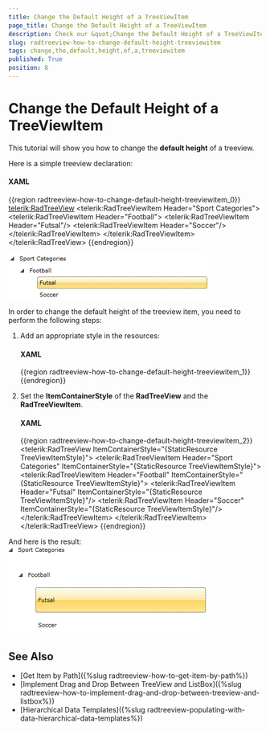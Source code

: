 ```yaml
---
title: Change the Default Height of a TreeViewItem
page_title: Change the Default Height of a TreeViewItem
description: Check our &quot;Change the Default Height of a TreeViewItem&quot; documentation article for the RadTreeView {{ site.framework_name }} control.
slug: radtreeview-how-to-change-default-height-treeviewitem
tags: change,the,default,height,of,a,treeviewitem
published: True
position: 8
---
```


# Change the Default Height of a TreeViewItem

This tutorial will show you how to change the __default height__ of a treeview.

Here is a simple treeview declaration: 

#### __XAML__

{{region radtreeview-how-to-change-default-height-treeviewitem_0}}
	<telerik:RadTreeView>
	    <telerik:RadTreeViewItem Header="Sport Categories">
	        <telerik:RadTreeViewItem Header="Football">
	            <telerik:RadTreeViewItem Header="Futsal"/>
	            <telerik:RadTreeViewItem Header="Soccer"/>
	        </telerik:RadTreeViewItem>
	    </telerik:RadTreeViewItem>
	</telerik:RadTreeView>
	{{endregion}}

![{{ site.framework_name }} RadTreeView Default Item Height](images/RadTreeView_HowToChangeDefaultHeight_001.png)

In order to change the default height of the treeview item, you need to perform the following steps:

1. Add an appropriate style in the resources: 

	#### __XAML__

	{{region radtreeview-how-to-change-default-height-treeviewitem_1}}
		<Style TargetType="telerik:RadTreeViewItem" x:Key="TreeViewItemStyle">
			<Setter Property="MinHeight" Value="50"></Setter>
		</Style>
		{{endregion}}

2. Set the __ItemContainerStyle__ of the __RadTreeView__ and the __RadTreeViewItem__. 

	#### __XAML__

	{{region radtreeview-how-to-change-default-height-treeviewitem_2}}
		<telerik:RadTreeView ItemContainerStyle="{StaticResource TreeViewItemStyle}">
			<telerik:RadTreeViewItem Header="Sport Categories" ItemContainerStyle="{StaticResource TreeViewItemStyle}">
				<telerik:RadTreeViewItem Header="Football" ItemContainerStyle="{StaticResource TreeViewItemStyle}">
					<telerik:RadTreeViewItem Header="Futsal" ItemContainerStyle="{StaticResource TreeViewItemStyle}"/>
					<telerik:RadTreeViewItem Header="Soccer" ItemContainerStyle="{StaticResource TreeViewItemStyle}"/>
				</telerik:RadTreeViewItem>
			</telerik:RadTreeViewItem>
		</telerik:RadTreeView>
		{{endregion}}

And here is the result: 
![{{ site.framework_name }} RadTreeView Custom Item Height](images/RadTreeView_HowToChangeDefaultHeight_010.png)

## See Also
 * [Get Item by Path]({%slug radtreeview-how-to-get-item-by-path%})
 * [Implement Drag and Drop Between TreeView and ListBox]({%slug radtreeview-how-to-implement-drag-and-drop-between-treeview-and-listbox%})
 * [Hierarchical Data Templates]({%slug radtreeview-populating-with-data-hierarchical-data-templates%})